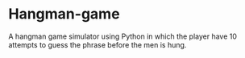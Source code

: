 # Hangman-game
A hangman game simulator using Python in which the player have 10 attempts to guess the phrase before the men is hung.
